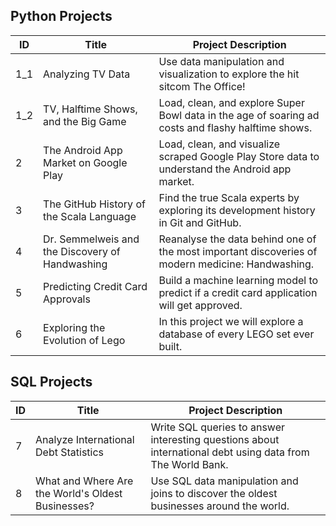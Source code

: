 ## Python Projects
| ID  | Title | Project Description |  
| --------------- | --------------- | --------------- |
| 1_1 | Analyzing TV Data | Use data manipulation and visualization to explore the hit sitcom The Office! | 
| 1_2 | TV, Halftime Shows, and the Big Game |  Load, clean, and explore Super Bowl data in the age of soaring ad costs and flashy halftime shows. | 
| 2 | The Android App Market on Google Play  | Load, clean, and visualize scraped Google Play Store data to understand the Android app market. | 
| 3 | The GitHub History of the Scala Language  |  Find the true Scala experts by exploring its development history in Git and GitHub. |
| 4 | Dr. Semmelweis and the Discovery of Handwashing | Reanalyse the data behind one of the most important discoveries of modern medicine: Handwashing.  |
| 5 | Predicting Credit Card Approvals | Build a machine learning model to predict if a credit card application will get approved. |
| 6 | Exploring the Evolution of Lego | In this project we will explore a database of every LEGO set ever built.  |

## SQL Projects
| ID  | Title  | Project Description |  
| --------------- | --------------- | --------------- |
| 7 | Analyze International Debt Statistics | Write SQL queries to answer interesting questions about international debt using data from The World Bank.  |
| 8 | What and Where Are the World's Oldest Businesses? | Use SQL data manipulation and joins to discover the oldest businesses around the world.  |
